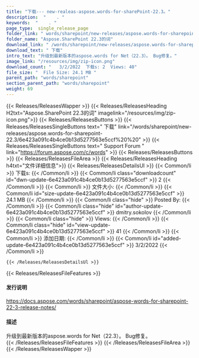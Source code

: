 ```yaml
---
title: "下载--- new-realeas-aspose.words-for-sharePoint-22.3。" 
description:  "    . " 
keywords:  "    . " 
page_type:  single_release_page
folder_link: " words/sharepoint/new-releases/aspose.words-for-sharepoint-22.3/"
folder_name: "Aspose.SharePoint 22.3的词"
download_link: " /words/sharepoint/new-releases/aspose.words-for-sharepoint-22.3/6e423a091c4b4ce0b13d5277563e5ccf"
download_text: " 下载"
intro_text: "升级到最新版本的aspose.words for Net（22.3）。 Bug修复。"
image_link: "/resources/img/zip-icon.png"
download_count: "   3/2/2022  下载s: 2  Views: 40"
file_size: "  File Size: 24.1 MB "
parent_path: "words/sharepoint"
section_parent_path: "words/sharepoint"
weight: 69
---
```


{{< Releases/ReleasesWapper >}}
  {{< Releases/ReleasesHeading H2txt="Aspose.SharePoint 22.3的词" imagelink="/resources/img/zip-icon.png">}}
  {{< Releases/ReleasesButtons >}}
    {{< Releases/ReleasesSingleButtons text=" 下载" link="/words/sharepoint/new-releases/aspose.words-for-sharepoint-22.3/6e423a091c4b4ce0b13d5277563e5ccf%20%20" >}}
    {{< Releases/ReleasesSingleButtons text=" Support Forum " link="https://forum.aspose.com/c/words" >}}
  {{< Releases/ReleasesButtons >}}
  {{< Releases/ReleasesFileArea >}}
    {{< Releases/ReleasesHeading h4txt="文件详细信息">}}
    {{< Releases/ReleasesDetailsUl >}}
            {{< Common/li  >}} 下载s: {{< /Common/li >}} 
      {{< Common/li class="downloadcount" id="dwn-update-6e423a091c4b4ce0b13d5277563e5ccf" >}} 2 {{< /Common/li >}} 
      {{< Common/li  >}} 文件大小: {{< /Common/li >}} 
      {{< Common/li id="size-update-6e423a091c4b4ce0b13d5277563e5ccf" >}} 24.1 MB {{< /Common/li >}} 
      {{< Common/li  class="hide" >}} Posted By: {{< /Common/li >}} 
      {{< Common/li class="hide" id="author-update-6e423a091c4b4ce0b13d5277563e5ccf" >}} dmitry.sokolov {{< /Common/li >}} 
      {{< Common/li class="hide"  >}} Views: {{< /Common/li >}} 
      {{< Common/li class="hide" id="view-update-6e423a091c4b4ce0b13d5277563e5ccf" >}} 41 {{< /Common/li >}} 
      {{< Common/li  >}} 添加日期: {{< /Common/li >}} 
      {{< Common/li id="added-update-6e423a091c4b4ce0b13d5277563e5ccf" >}} 3/2/2022 {{< /Common/li >}} 

    {{< /Releases/ReleasesDetailsUl >}}

  {{< Releases/ReleasesFileFeatures >}}
      <h4>发行说明</h4><div><a href="https://docs.aspose.com/words/sharepoint/aspose-words-for-sharepoint-22-3-release-notes/">https://docs.aspose.com/words/sharepoint/aspose-words-for-sharepoint-22-3-release-notes/</a></div><h4>描述</h4><div class="HTMLDescription">升级到最新版本的aspose.words for Net（22.3）。 Bug修复。</div>
  {{< /Releases/ReleasesFileFeatures >}}
 {{< /Releases/ReleasesFileArea >}}
{{< /Releases/ReleasesWapper >}}


